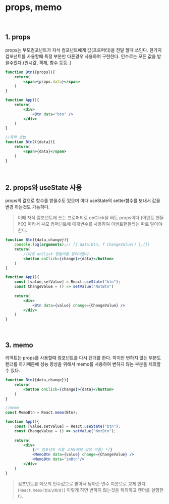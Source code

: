 # props, memo

<br>

## 1. props
props는 부모컴포넌트가 자식 컴포넌트에게 값(프로퍼티)을 전달 할때 쓰인다. 한가지 컴포넌트를 사용할때 특정 부분만 다른경우 사용하여 구현한다. 인수로는 모든 값을 받을수있다.(원시값, 객체, 함수 등등..)

```jsx
function Btn({props}){
    return(
        <span>{props.data}</span>
    )
}

function App(){
    return(
        <div>
            <Btn data="btn" />
        </div>
    )
}

//축약 방법
function Btn2({data}){
    return(
        <span>{data}</span>
    )
}
```

<br>

## 2. props와 useState 사용
props의 값으로 함수를 받을수도 있으며 이때 useState의 setter함수를 보내서 값을 변경 하는것도 가능하다.

>이때 자식 컴포넌트에 쓰는 프로퍼티로 onClick을 써도 props이다.(이벤트 핸들러X) 따라서 부모 컴퍼넌트에 매개변수를 사용하여 이벤트핸들러는 따로 달아야한다.

```jsx
function Btn({data,change}){
    console.log(arguments);// [{ data:btn, f ChangeValue() },{}]
    return(
        //따로 onClick 핸들러를 달아야한다.
        <button onClick={change}>{data}</button>
    )
}

function App(){
    const [value,setValue] = React.useState("btn");
    const ChangeValue = () => setValue("NotBtn")
    
    return(
        <div>
            <Btn data={value} change={ChangeValue} />
        </div>
    )
}
```

<br>

## 3. memo
리액트는 props를 사용할때 컴포넌트를 다시 렌더를 한다. 하지만 변하지 않는 부분도 렌더를 하기때문에 성능 향상을 위해서 memo를 사용하여 변하지 않는 부분을 제외할 수 있다.

```jsx
function Btn({data,change}){
    return(
        <button onClick={change}>{data}</button>
    )
}

//memo
const MemoBtn = React.memo(Btn);

function App(){
    const [value,setValue] = React.useState("btn");
    const ChangeValue = () => setValue("NotBtn");
    
    return(
        <div>
            {/* 컴포넌트 이름 교체(메모 담은 이름) */}
            <MemoBtn data={value} change={ChangeValue} />
            <MemoBtn data="imBtn"/>
        </div>
    )
}
```

>컴포넌트를 메모의 인수값으로 받아서 담아준 변수 이름으로 교체 한다.(```React.memo(컴포넌트명)```) 이렇게 하면 변하지 않는것을 제외하고 렌더를 실행한다.